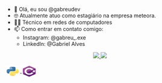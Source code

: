 - 👋 Olá, eu sou @gabreudev
- 🤓 Atualmente atuo como estagiário na empresa meteora.
- 👨‍💻 Técnico em redes de computadores 
- 📫 Como entrar em contato comigo:
     - Instagram: @gabreu_.exe
     - LinkedIn: @Gabriel Alves

<!---
gabreudev/gabreudev is a ✨ special ✨ repository because its `README.md` (this file) appears on your GitHub profile.
You can click the Preview link to take a look at your changes.
---><div align="center">
  <a href="https://github.com/gabreudev">
  <img height="180em" src="https://github-readme-stats.vercel.app/api?username=gabreudev&show_icons=true&theme=dark&include_all_commits=true&count_private=true"/>
  <img height="180em" src="https://github-readme-stats.vercel.app/api/top-langs/?username=gabreudev&layout=compact&langs_count=7&theme=dark"/>
</div>
<div style="display: inline_block"><br>
  <img align="center" alt="Rafa-Python" height="30" width="40" src="https://raw.githubusercontent.com/devicons/devicon/master/icons/python/python-original.svg">
  <img align="center" alt="Rafa-Csharp" height="30" width="40" src="https://raw.githubusercontent.com/devicons/devicon/master/icons/csharp/csharp-original.svg">
</div>
